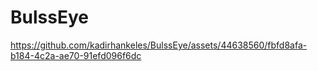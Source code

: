 # BulssEye

https://github.com/kadirhankeles/BulssEye/assets/44638560/fbfd8afa-b184-4c2a-ae70-91efd096f6dc

